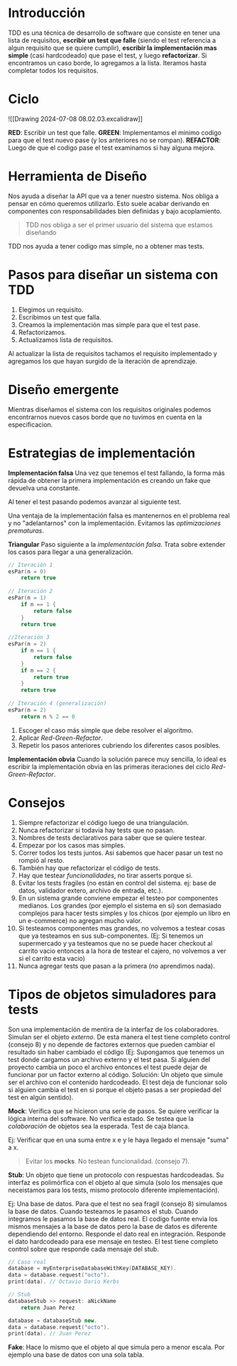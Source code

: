 # Introducción
TDD es una técnica de desarrollo de software que consiste en tener una lista de requisitos, **escribir un test que falle** (siendo el test referencia a algun requisito que se quiere cumplir), **escribir la implementación mas simple** (casi hardcodeado) que pase el test, y luego **refactorizar**. Si encontramos un caso borde, lo agregamos a la lista. 
Iteramos hasta completar todos los requisitos.

# Ciclo

![[Drawing 2024-07-08 08.02.03.excalidraw]]


**RED**: Escribir un test que falle.
**GREEN**: Implementamos el minimo codigo para que el test nuevo pase (y los anteriores no se rompan).
**REFACTOR**: Luego de que el codigo pase el test examinamos si hay alguna mejora.   

# Herramienta de Diseño
Nos ayuda a diseñar la API que va a tener nuestro sistema. 
Nos obliga a pensar en cómo queremos utilizarlo. 
Esto suele acabar derivando en componentes con responsabilidades bien definidas y bajo acoplamiento.

> TDD nos obliga a ser el primer usuario del sistema que estamos diseñando

TDD nos ayuda a tener codigo mas simple, no a obtener mas tests.

# Pasos para diseñar un sistema con TDD

1. Elegimos un requisito.
2. Escribimos un test que falla.
3. Creamos la implementación mas simple para que el test pase.
4. Refactorizamos.
5. Actualizamos lista de requisitos.

Al actualizar la lista de requisitos tachamos el requisito implementado y agregamos los que hayan surgido de la iteración de aprendizaje.
# Diseño emergente
Mientras diseñamos el sistema con los requisitos originales podemos encontrarnos nuevos casos borde que no tuvimos en cuenta en la especificacion.

# Estrategias de implementación

**Implementación falsa**
Una vez que tenemos el test fallando, la forma más rápida de obtener la primera implementación es creando un fake que devuelva una constante. 

Al tener el test pasando podemos avanzar al siguiente test.

Una ventaja de la implementación falsa es mantenernos en el problema real y no "adelantarnos" con la implementación. Evitamos las *optimizaciones prematuras*.

**Triangular**
Paso siguiente a la *implementación falsa*. Trata sobre extender los casos para llegar a una generalización.

``` C++
// Iteración 1
esPar(n = 0)
	return true
	
// Iteración 2
esPar(n = 1)
	if n == 1 {
		return false
	}
	return true
	
//Iteración 3
esPar(n = 2)
	if n == 1 {
		return false
	}
	if n == 2 {
		return true
	}
	return true
	
// Iteración 4 (generalización)
esPar(n = 2)
	return n % 2 == 0
```

1. Escoger el caso más simple que debe resolver el algoritmo.
2. Aplicar _Red-Green-Refactor_.
3. Repetir los pasos anteriores cubriendo los diferentes casos posibles.

**Implementación obvia**
Cuando la solución parece muy sencilla, lo ideal es escribir la implementación obvia en las primeras iteraciones del ciclo _Red-Green-Refactor_.


# Consejos

1. Siempre refactorizar el código luego de una triangulación.
2. Nunca refactorizar si todavia hay tests que no pasan.
3. Nombres de tests declarativos para saber que se quiere testear.
4. Empezar por los casos mas simples.
5. Correr todos los tests juntos. Asi sabemos que hacer pasar un test no rompió al resto.
6. También hay que refactorizar el código de tests.
7. Hay que testear *funcionalidades*, no tirar asserts porque si.
8. Evitar los tests fragiles (no están en control del sistema. ej: base de datos, validador extero, archivo de entrada, etc.).
9. En un sistema grande conviene empezar el testeo por componentes medianos. Los grandes (por ejemplo el sistema en si) son demasiado complejos para hacer tests simples y los chicos (por ejemplo un libro en un e-commerce) no agregan mucho valor.
10. Si testeamos componentes mas grandes, no volvemos a testear cosas que ya testeamos en sus sub-componentes. (Ej: Si tenemos un supermercado y ya testeamos que no se puede hacer checkout al carrito vacio entonces a la hora de testear el cajero, no volvemos a ver si el carrito esta vacio)
11. Nunca agregar tests que pasan a la primera (no aprendimos nada).

# Tipos de objetos simuladores para tests
Son una implementación de mentira de la interfaz de los colaboradores. Simulan ser el objeto *externo*. De esta manera el test tiene completo control (consejo 8) y no depende de factores externos que pueden cambiar el resultado sin haber cambiado el código 
(Ej: Supongamos que tenemos un test donde cargamos un archivo externo y el test pasa. Si alguien del proyecto cambia un poco el archivo entonces el test puede dejar de funcionar por un factor externo al código. Solución: Un objeto que simule ser el archivo con el contenido hardcodeado. El test deja de funcionar solo si alguien cambia el test en si porque el objeto pasas a ser propiedad del test en algún sentido).

**Mock**: Verifica que se hicieron una serie de pasos. Se quiere verificar la lógica interna del software. No verifica estado. Se testea que la *colaboración* de objetos sea la esperada. Test de caja blanca. 

Ej: Verificar que en una suma entre x e y le haya llegado el mensaje "suma" a x.

> Evitar los **mocks**. No testean funcionalidad. (consejo 7).

**Stub**: Un objeto que tiene un protocolo con respuestas hardcodeadas. 
Su interfaz es polimórfica con el objeto al que simula (solo los mensajes que neceistamos para los tests, mismo protocolo diferente implementación).

Ej: Una base de datos. Para que el test no sea fragil (consejo 8) simulamos la base de datos. 
Cuando testeamos le pasamos el stub. 
Cuando integramos le pasamos la base de datos real. 
El codigo fuente envia los mismos mensajes a la base de datos pero la base de datos es diferente dependiendo del entorno. 
Responde el dato real en integración.
Responde el dato hardcodeado para ese mensaje en testeo. El test tiene completo control sobre que responde cada mensaje del stub.

```C++
// Caso real
database = myEnterpriseDatabaseWithKey(DATABASE_KEY).
data = database.request("octo").
print(data). // Octavio Dario Kerbs

// Stub
databaseStub >> request: aNickName
	return Juan Perez

database = databaseStub new.
data = database.request("octo").
print(data). // Juan Perez

```

**Fake**: Hace lo mismo que el objeto al que simula pero a menor escala. Por ejemplo una base de datos con una sola tabla. 

